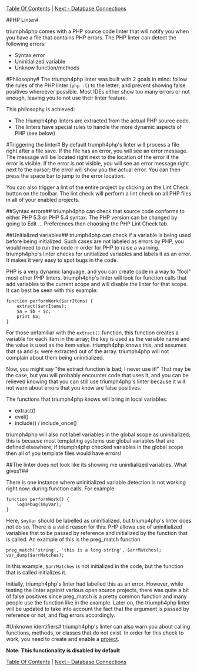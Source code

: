 [Table Of Contents](/#toc) | [Next - Database Connections](/database-connections/)

#PHP Linter#

triumph4php comes with a PHP source code linter that will notify you 
when you have a file that contains PHP errors. The PHP linter can
detect the following errors:

* Syntax error
* Uninitialized variable
* Unknow function/methods

#Philosophy#
The triumph4php linter was built with 2 goals in mind: follow the rules of
the PHP linter (`php -l`) to the letter; and prevent showing false positives
whereever possible.  Most IDEs either show too many errors or not enough, 
leaving you to not use their linter feature.

This philosophy is achieved:
 
* The triumph4php linters are extracted from the actual PHP 
    source code.
* The linters have special rules to handle the more dynamic
    aspects of PHP (see below)
	
#Triggering the linter#
By default trumph4php's linter will process a file right after
a file save.  If the file has an error, you will see an error
message.  The message will be located right next to the location of
the error if the error is visible. If the error is not visible, you
will see an error message right next to the cursor; the error
will show you the actual error.  You can then press the space
bar to jump to the error location.

You can also trigger a lint of the entire project by clicking on the
Lint Check button on the toolbar. The lint check will perform
a lint check on all PHP files in all of your enabled projects.  

##Syntax errors##
triumph4php can check that source code conforms to either PHP 5.3
or PHP 5.4 syntax.  The PHP version can be changed by going to
Edit ... Preferences then choosing the PHP Lint Check tab.

##Unitialized variables##
triumph4php can check if a variable is being used before being
initialized.  Such cases are not labeled as errors by PHP, you
would need to run the code in order for PHP to raise a warning. triumph4php's
linter checks for unitialized variables and labels it as an error.
It makes it very easy to spot bugs in the code.

PHP is a very dynamic language, and you can create code in a way
to "fool" most other PHP linters. triumph4php's linter will look 
for function calls that add variables to the current scope and will 
disable the linter for that scope. It can best be seen with this
example:

	function performWork($arrItems) {
		extract($arrItems);
		$a = $b + $c;
		print $a;
	}

For those unfamiliar with the `extract()` function, this function creates
a variable for each item in the array; the key is used as
the variable name and the value is used as the item value. triumph4php
knows this, and assumes that `$b` and `$c` were extracted out of
the array. triumph4php will not complain about them being 
uninitialized.  

Now, you might say "the extract function is bad; I never use it!" That
may be the case, but you will probably encounter code that uses it,
and you can be relieved knowing that you can still use triumph4php's linter
because it will not warn about errors that you know are false
positives.

The functions that triumph4php knows will bring in local variables:

* extract() 
* eval()
* include() / include_once()

triumph4php will also not label variables in the global scope as uninitialized;
this is because most templating systems use global variables that are defined 
elsewhere; if triumph4php checked variables in the global scope then all
of you template files would have errors!

##The linter does not look like its showing me uninitialized variables. What gives?##

There is one instance where uninitialized variable detection is not working
right now: during function calls.  For example:

	function performWork() {
		logDebug($myVar);
	}

Here, `$myVar` should be labelled as uninitialized, but triump4php's linter
does not do so.  There is a valid reason for this: PHP allows use of
uninitialized variables that to be passed by reference and initialized
by the function that is called. An example of this is the preg_match function


	preg_match('string', 'this is a long string', $arrMatches);
	var_dump($arrMatches);

In this example, `$arrMatches` is not initialized in the code, but the
function that is called initializes it.  

Initially, triumph4php's linter had labelled this as an error. 
However, while testing the linter against various open source projects, there
was quite a bit of false positives since preg_match is a pretty
common function and many people use the function like in the example.
Later on, the triumph4php linter will be updated to take into account the fact
that the argument is passed by reference or not, and flag errors
accordingly.

#Unknown identifiers#
triumph4php's linter can also warn you about calling functions, methods, or classes
that do not exist.  In order for this check to work, you need to create and 
enable a [project](/projects/). 

**Note: This functionality is disabled by default**


[Table Of Contents](/#toc) | [Next - Database Connections](/database-connections/)